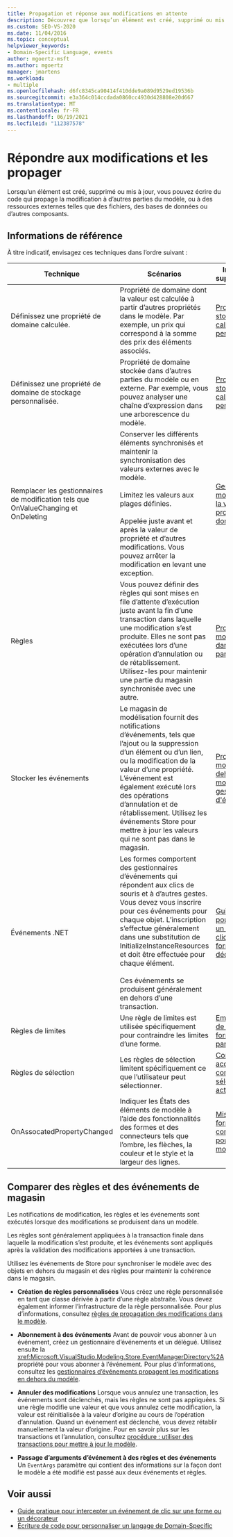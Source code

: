 ```yaml
---
title: Propagation et réponse aux modifications en attente
description: Découvrez que lorsqu’un élément est créé, supprimé ou mis à jour, vous pouvez écrire du code qui propage la modification à d’autres parties du modèle ou à des ressources externes.
ms.custom: SEO-VS-2020
ms.date: 11/04/2016
ms.topic: conceptual
helpviewer_keywords:
- Domain-Specific Language, events
author: mgoertz-msft
ms.author: mgoertz
manager: jmartens
ms.workload:
- multiple
ms.openlocfilehash: d6fc8345ca90414f410dde9a089d9529ed19536b
ms.sourcegitcommit: e3a364c014ccdada0860cc4930d428808e20d667
ms.translationtype: MT
ms.contentlocale: fr-FR
ms.lasthandoff: 06/19/2021
ms.locfileid: "112387578"
---
```

# <a name="respond-to-and-propagate-changes"></a>Répondre aux modifications et les propager

Lorsqu’un élément est créé, supprimé ou mis à jour, vous pouvez écrire du code qui propage la modification à d’autres parties du modèle, ou à des ressources externes telles que des fichiers, des bases de données ou d’autres composants.

## <a name="reference"></a>Informations de référence

À titre indicatif, envisagez ces techniques dans l’ordre suivant :

|Technique|Scénarios|Informations supplémentaires|
|-|-|-|
|Définissez une propriété de domaine calculée.|Propriété de domaine dont la valeur est calculée à partir d’autres propriétés dans le modèle. Par exemple, un prix qui correspond à la somme des prix des éléments associés.|[Propriétés de stockage calculées et personnalisées](../modeling/calculated-and-custom-storage-properties.md)|
|Définissez une propriété de domaine de stockage personnalisée.|Propriété de domaine stockée dans d’autres parties du modèle ou en externe. Par exemple, vous pouvez analyser une chaîne d’expression dans une arborescence du modèle.|[Propriétés de stockage calculées et personnalisées](../modeling/calculated-and-custom-storage-properties.md)|
|Remplacer les gestionnaires de modification tels que OnValueChanging et OnDeleting|Conserver les différents éléments synchronisés et maintenir la synchronisation des valeurs externes avec le modèle.<br /><br /> Limitez les valeurs aux plages définies.<br /><br /> Appelée juste avant et après la valeur de propriété et d’autres modifications. Vous pouvez arrêter la modification en levant une exception.|[Gestionnaires de modification de la valeur de propriété du domaine](../modeling/domain-property-value-change-handlers.md)|
|Règles|Vous pouvez définir des règles qui sont mises en file d’attente d’exécution juste avant la fin d’une transaction dans laquelle une modification s’est produite. Elles ne sont pas exécutées lors d’une opération d’annulation ou de rétablissement. Utilisez-les pour maintenir une partie du magasin synchronisée avec une autre.|[Propagation de modifications dans le modèle par des règles](../modeling/rules-propagate-changes-within-the-model.md)|
|Stocker les événements|Le magasin de modélisation fournit des notifications d’événements, tels que l’ajout ou la suppression d’un élément ou d’un lien, ou la modification de la valeur d’une propriété. L’événement est également exécuté lors des opérations d’annulation et de rétablissement. Utilisez les événements Store pour mettre à jour les valeurs qui ne sont pas dans le magasin.|[Propagation de modifications en dehors du modèle par des gestionnaires d'événements](../modeling/event-handlers-propagate-changes-outside-the-model.md)|
|Événements .NET|Les formes comportent des gestionnaires d’événements qui répondent aux clics de souris et à d’autres gestes. Vous devez vous inscrire pour ces événements pour chaque objet. L’inscription s’effectue généralement dans une substitution de InitializeInstanceResources et doit être effectuée pour chaque élément.<br /><br /> Ces événements se produisent généralement en dehors d’une transaction.|[Guide pratique pour intercepter un événement de clic sur une forme ou un décorateur](../modeling/how-to-intercept-a-click-on-a-shape-or-decorator.md)|
|Règles de limites|Une règle de limites est utilisée spécifiquement pour contraindre les limites d’une forme.|[Emplacement et de la taille de la forme contrainte par BoundsRules](/previous-versions/visualstudio/visual-studio-2015/modeling/boundsrules-constrain-shape-location-and-size?preserve-view=true&view=vs-2015)|
|Règles de sélection|Les règles de sélection limitent spécifiquement ce que l’utilisateur peut sélectionner.|[Comment : accéder à et contraindre la sélection actuelle](../modeling/how-to-access-and-constrain-the-current-selection.md)|
|OnAssocatedPropertyChanged|Indiquer les États des éléments de modèle à l’aide des fonctionnalités des formes et des connecteurs tels que l’ombre, les flèches, la couleur et le style et la largeur des lignes.|[Mise à jour des formes et des connecteurs pour refléter le modèle](../modeling/updating-shapes-and-connectors-to-reflect-the-model.md)|

## <a name="compare-rules-and-store-events"></a>Comparer des règles et des événements de magasin

Les notifications de modification, les règles et les événements sont exécutés lorsque des modifications se produisent dans un modèle.

Les règles sont généralement appliquées à la transaction finale dans laquelle la modification s’est produite, et les événements sont appliqués après la validation des modifications apportées à une transaction.

Utilisez les événements de Store pour synchroniser le modèle avec des objets en dehors du magasin et des règles pour maintenir la cohérence dans le magasin.

- **Création de règles personnalisées** Vous créez une règle personnalisée en tant que classe dérivée à partir d’une règle abstraite. Vous devez également informer l’infrastructure de la règle personnalisée. Pour plus d’informations, consultez [règles de propagation des modifications dans le modèle](../modeling/rules-propagate-changes-within-the-model.md).

- **Abonnement à des événements** Avant de pouvoir vous abonner à un événement, créez un gestionnaire d’événements et un délégué. Utilisez ensuite la <xref:Microsoft.VisualStudio.Modeling.Store.EventManagerDirectory%2A> propriété pour vous abonner à l’événement. Pour plus d’informations, consultez les [gestionnaires d’événements propagent les modifications en dehors du modèle](../modeling/event-handlers-propagate-changes-outside-the-model.md).

- **Annuler des modifications** Lorsque vous annulez une transaction, les événements sont déclenchés, mais les règles ne sont pas appliquées. Si une règle modifie une valeur et que vous annulez cette modification, la valeur est réinitialisée à la valeur d’origine au cours de l’opération d’annulation. Quand un événement est déclenché, vous devez rétablir manuellement la valeur d’origine. Pour en savoir plus sur les transactions et l’annulation, consultez [procédure : utiliser des transactions pour mettre à jour le modèle](../modeling/how-to-use-transactions-to-update-the-model.md).

- **Passage d’arguments d’événement à des règles et des événements** Un `EventArgs` paramètre qui contient des informations sur la façon dont le modèle a été modifié est passé aux deux événements et règles.

## <a name="see-also"></a>Voir aussi

- [Guide pratique pour intercepter un événement de clic sur une forme ou un décorateur](../modeling/how-to-intercept-a-click-on-a-shape-or-decorator.md)
- [Écriture de code pour personnaliser un langage de Domain-Specific](../modeling/writing-code-to-customise-a-domain-specific-language.md)